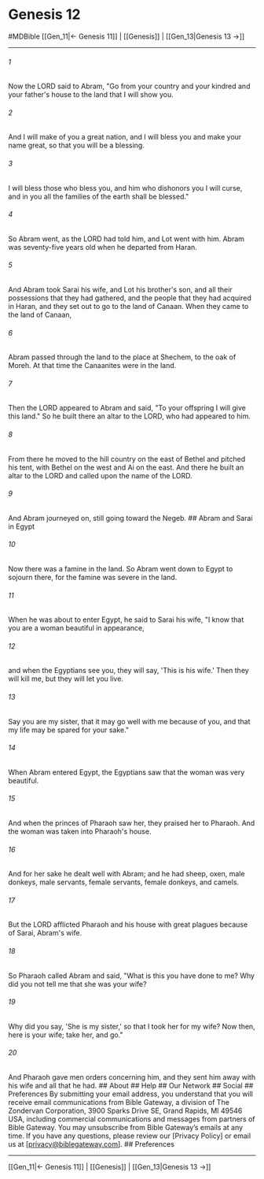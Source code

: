 # Genesis 12
#MDBible
[[Gen_11|← Genesis 11]] | [[Genesis]] | [[Gen_13|Genesis 13 →]]

***


###### 1 
Now the LORD said to Abram, "Go from your country and your kindred and your father's house to the land that I will show you. 

###### 2 
And I will make of you a great nation, and I will bless you and make your name great, so that you will be a blessing. 

###### 3 
I will bless those who bless you, and him who dishonors you I will curse, and in you all the families of the earth shall be blessed." 

###### 4 
So Abram went, as the LORD had told him, and Lot went with him. Abram was seventy-five years old when he departed from Haran. 

###### 5 
And Abram took Sarai his wife, and Lot his brother's son, and all their possessions that they had gathered, and the people that they had acquired in Haran, and they set out to go to the land of Canaan. When they came to the land of Canaan, 

###### 6 
Abram passed through the land to the place at Shechem, to the oak of Moreh. At that time the Canaanites were in the land. 

###### 7 
Then the LORD appeared to Abram and said, "To your offspring I will give this land." So he built there an altar to the LORD, who had appeared to him. 

###### 8 
From there he moved to the hill country on the east of Bethel and pitched his tent, with Bethel on the west and Ai on the east. And there he built an altar to the LORD and called upon the name of the LORD. 

###### 9 
And Abram journeyed on, still going toward the Negeb. ## Abram and Sarai in Egypt 

###### 10 
Now there was a famine in the land. So Abram went down to Egypt to sojourn there, for the famine was severe in the land. 

###### 11 
When he was about to enter Egypt, he said to Sarai his wife, "I know that you are a woman beautiful in appearance, 

###### 12 
and when the Egyptians see you, they will say, 'This is his wife.' Then they will kill me, but they will let you live. 

###### 13 
Say you are my sister, that it may go well with me because of you, and that my life may be spared for your sake." 

###### 14 
When Abram entered Egypt, the Egyptians saw that the woman was very beautiful. 

###### 15 
And when the princes of Pharaoh saw her, they praised her to Pharaoh. And the woman was taken into Pharaoh's house. 

###### 16 
And for her sake he dealt well with Abram; and he had sheep, oxen, male donkeys, male servants, female servants, female donkeys, and camels. 

###### 17 
But the LORD afflicted Pharaoh and his house with great plagues because of Sarai, Abram's wife. 

###### 18 
So Pharaoh called Abram and said, "What is this you have done to me? Why did you not tell me that she was your wife? 

###### 19 
Why did you say, 'She is my sister,' so that I took her for my wife? Now then, here is your wife; take her, and go." 

###### 20 
And Pharaoh gave men orders concerning him, and they sent him away with his wife and all that he had. ## About ## Help ## Our Network ## Social ## Preferences By submitting your email address, you understand that you will receive email communications from Bible Gateway, a division of The Zondervan Corporation, 3900 Sparks Drive SE, Grand Rapids, MI 49546 USA, including commercial communications and messages from partners of Bible Gateway. You may unsubscribe from Bible Gateway&rsquo;s emails at any time. If you have any questions, please review our [Privacy Policy] or email us at [privacy@biblegateway.com]. ## Preferences

***

[[Gen_11|← Genesis 11]] | [[Genesis]] | [[Gen_13|Genesis 13 →]]
